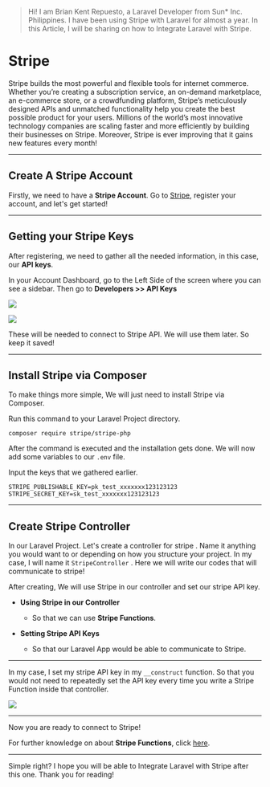 >Hi! I am Brian Kent Repuesto, a Laravel Developer from Sun* Inc. Philippines. I have been using Stripe with Laravel for almost a year.  In this Article, I will be sharing on how to Integrate Laravel with Stripe.


# Stripe
Stripe builds the most powerful and flexible tools for internet commerce. Whether you’re creating a subscription service, an on-demand marketplace, an e-commerce store, or a crowdfunding platform, Stripe’s meticulously designed APIs and unmatched functionality help you create the best possible product for your users. Millions of the world’s most innovative technology companies are scaling faster and more efficiently by building their businesses on Stripe.
Moreover, Stripe is ever improving that it gains new features every month!


-----


## Create A Stripe Account
Firstly, we need to have a **Stripe Account**. Go to [Stripe](https://stripe.com/), register your account, and let's get started!



-----


## Getting your Stripe Keys
After registering, we need to gather all the needed information, in this case, our **API keys**.

In your Account Dashboard, go to the Left Side of the screen where you can see a sidebar.
Then go to **Developers >> API Keys** 

![](https://images.viblo.asia/a2a55e2c-4772-4974-a6b7-936334d9b8b2.png)

![](https://images.viblo.asia/22300408-41b3-4d46-8e7b-4050ddfa8c2a.png)

These will be needed to connect to Stripe API. We will use them later. So keep it saved!



-----


## Install Stripe via Composer
To make things more simple, We will just need to install Stripe via Composer.

Run this command to your Laravel Project directory.

```composer require stripe/stripe-php```

After the command is executed and the installation gets done. We will now add some variables to our ```.env```  file.

Input the keys that we gathered earlier.

```
STRIPE_PUBLISHABLE_KEY=pk_test_xxxxxxx123123123
STRIPE_SECRET_KEY=sk_test_xxxxxxx123123123
```



-----


## Create Stripe Controller

In our Laravel Project. Let's create a controller for stripe . Name it anything you would want to or depending on how you structure your project. In my case, I will name it ```StripeController``` .
Here we will write our codes that will communicate to stripe!

After creating, We will use Stripe in our controller and set our stripe API key.

* **Using Stripe in our Controller**
    * So that we can use **Stripe Functions**.

* **Setting Stripe API Keys**
    * So that our Laravel App would be able to communicate to Stripe.



-----



In my case, I set my stripe API key in my  ```__construct``` function. So that you would not need to repeatedly set the API key every time you write a Stripe Function inside that controller.

![](https://images.viblo.asia/7055b13a-380c-4771-9a6c-6d8404dfb562.png)



-----


Now you are ready to connect to Stripe!

For further knowledge on about **Stripe Functions**, click [here](https://stripe.com/docs/api).


-----


Simple right? I hope you will be able to Integrate Laravel with Stripe after this one. Thank you for reading!